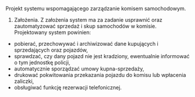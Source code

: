 Projekt systemu wspomagającego zarządzanie komisem samochodowym.

1. Założenia.
Z założenia system ma za zadanie usprawnić oraz zautomatyzować sprzedaż i skup samochodów w komisie. Projektowany system powinien:
- pobierać, przechowywać i archiwizować dane kupujących i sprzedających oraz pojazdów,
- sprawdzać, czy dany pojazd nie jest kradziony, ewentualnie informować o tym jednostkę policji,
- automatycznie sporządzać umowy kupna-sprzedaży,
- drukować pokwitowania przekazania pojazdu do komisu lub wpłacenia zaliczki,
- obsługiwać funkcję rezerwacji telefonicznej.